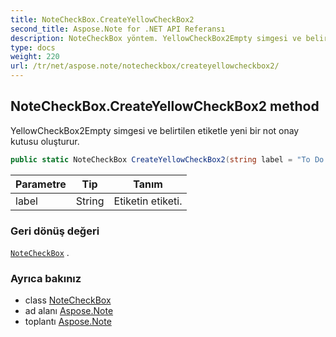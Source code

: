 ```yaml
---
title: NoteCheckBox.CreateYellowCheckBox2
second_title: Aspose.Note for .NET API Referansı
description: NoteCheckBox yöntem. YellowCheckBox2Empty simgesi ve belirtilen etiketle yeni bir not onay kutusu oluşturur.
type: docs
weight: 220
url: /tr/net/aspose.note/notecheckbox/createyellowcheckbox2/
---
```

## NoteCheckBox.CreateYellowCheckBox2 method

YellowCheckBox2Empty simgesi ve belirtilen etiketle yeni bir not onay kutusu oluşturur.

```csharp
public static NoteCheckBox CreateYellowCheckBox2(string label = "To Do priority 2")
```

| Parametre | Tip | Tanım |
| --- | --- | --- |
| label | String | Etiketin etiketi. |

### Geri dönüş değeri

[`NoteCheckBox`](../) .

### Ayrıca bakınız

* class [NoteCheckBox](../)
* ad alanı [Aspose.Note](../../notecheckbox/)
* toplantı [Aspose.Note](../../../)



